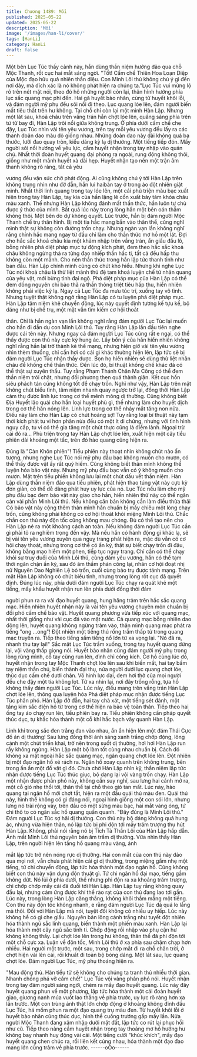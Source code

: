 ```yaml
---
title: Chương 1489: Mồi
published: 2025-05-22
updated: 2025-05-22
description: 'Mồi'
image: '/images/han-li/cover/'
tags: [HanLi]
category: HanLi
draft: false
---
```


Một bên Lục Túc thấy cảnh này, hắn dùng thần niệm hướng đảo
qua chỗ Mộc Thanh, rốt cục hai mắt sáng ngời.
"Tốt! Cấm chế Thiên Hoa Loạn Diệp của Mộc đạo hữu quả nhiên
thần diệu. Con Minh Lôi thú không chú ý gì đến nơi đây, mà đích
xác là nó không phát hiện ra chúng ta."Lục Túc vui mừng lộ rõ
trên nét mặt nói, theo đó hô những người còn lại, thân hình
hướng phía lục sắc quang mạc phi đến.
Hai gã huyết bào nhân, cùng tử huyết khôi lỗi, và đám người mỹ
phụ đều sôi nổi đi theo.
Lục quang lóe lên, đám người biến mất tiêu thất trên hư không.
Tại chỗ chỉ còn lại một mình Hàn Lập.
Nhưng một lát sau, khoả châu trên vầng trán hắn chợt lóe lên,
quầng sáng phía trên từ từ bay đi, Hàn Lập trôi nổi giữa không
trung.
Ở phía dưới cấm chế che đậy, Lục Túc nhìn vài tên yêu vương,
trên tay mỗi yêu vương đều lấy ra các thanh đoản đao màu đỏ
giống nhau.
Những đoản đao này dài không quá ba thước, lưỡi đao quay tròn,
kiểu dáng kỳ lạ dị thường.
Một tiếng tiếp đón. Mấy người sôi nổi hướng về yêu lực, cầm
huyết nhận trong tay nhập vào quán chú. Nhất thời đoàn huyết
quang đại phóng ra ngoài, rung động không thôi, giống như một
mảnh huyết xà dài hẹp.
Huyết nhận tạo nên một trận âm thanh không rõ ràng, tất cả yêu

vương đều vận sức chờ phát động.
Ai cũng không chú ý tới Hàn Lập trên không trung nhìn như đờ
đẫn, hắn lui haibàn tay ở trong áo đột nhiên giật mình. Nhất thời
linh quang trong tay lóe lên, một cái phù triện màu bạc xuất hiện
trong tay Hàn Lập, tay kia của hắn lặng lẽ cổn xuất bảy tám khỏa
châu màu xanh.
Thế nhưng Hàn Lập không đánh mất thần thức, hắn luôn tự chủ
được ý thức của mình.
Bất quá lúc này trong lòng hắn một bên oán thầm không thôi. Một
bên do dự không quyết.
Lúc trước, hắn bị đám người Mộc Thanh chế trụ thân hình. Bị một
tia hắc mang bắn vào thân thể, cũng nghĩ mình thật sự không còn
đường trốn chạy.
Nhưng ngàn vạn lần không nghĩ rằng chính hắc mang ngay từ
đầu chỉ làm cho thần thức mơ hồ một lát. Đợi cho hắc sắc khoả
châu kia một khảm nhập trên vầng trán, ẩn giấu đầu lô, bỗng
nhiên phá diệt pháp mục tự động kích phát, đem theo hắc sắc
khoả châu không ngừng thả ra từng đạo nhiếp thần hắc ti, tất cả
đều hấp thu không còn một mảnh.
Cho nên thần thức trong hắn lập tức thanh tỉnh như ban đầu.
Hàn Lập chính mình cũng có chút khó hiểu. Nhưng khi nghe Lục
Túc nói khoả châu là thử liệt mãnh thú đệ tam khoả luyện chế từ
nhãn quang của yêu vật, mới bừng tỉnh đại ngộ.
Phá diệt pháp mục của Hàn Lập có thể đem đồng nguyên chi bảo
thả ra thần thông triệt tiêu hấp thu, hiển nhiên không phải việc kỳ
lạ.
Ngay cả Lục Túc đa mưu túc trí, xuống tay vô tình. Nhưng tuyệt
thật không ngờ rằng Hàn Lập có tu luyện phá diệt pháp mục.
Hàn Lập tâm niệm khẽ chuyển động, lúc này quyết định tương kế
tựu kế, bộ dáng như bị chế trụ, một mặt vẫn tìm kiếm cơ hội thoát

thân.
Chỉ là hắn ngàn vạn lần không nghĩ rằng đám người Lục Túc lại
muốn cho hắn đi dẫn dụ con Minh Lôi thú.
Tuy rằng Hàn Lập lần đầu tiên nghe được cái tên này. Nhưng
ngay cả đám người Lục Túc cũng rất e ngại, có thể thấy được
con thú này cực kỳ hung ác.
Lấy bổn ý của hắn hiển nhiên không nghĩ rằng hắn lại trở thành
kẻ thế mạng, nhưng hiện giờ vài tên yêu vương nhìn thèm
thuồng, chỉ cần hơi có cái gì khác thường hiện lên, lập tức sẽ bị
đám người Lục Túc nhận thấy được.
Bọn họ hiển nhiên sẽ dùng thử liệt nhãn châu để khống chế thần
thức. Đến lúc đó, bí thuật khống chế khác đã có thể thật sự xuyên
thấu.
Tuy rằng Phạm Thánh Chân Ma Công có thể đem thần niệm trói
chặt, nhưng đối phương thẹn quá thành giận. Kết cục hồn siêu
phách tán cũng không tốt để chạy trốn.
Nghĩ như vậy, Hàn Lập trên mặt không chút biểu tình, tâm niệm
nhanh quay ngược trở lại, đồng thời Hàn Lập cảm thụ được linh
lực trong cơ thể mênh mông dị thường.
Cũng không biết Địa Huyết lão quái cho hắn loại huyết phù gì, thế
nhưng làm cho huyết dịch trong cơ thể hắn nóng lên. Linh lực
trong cơ thể nháy mắt tăng non nửa. Điều này làm cho Hàn Lập
có chút hoảng sợ!
Tuy rằng loại bí thuật này tạm thời kích phát tu vi hơn phân nửa
đều có một ít di chứng, nhưng với tình hình nguy cấp, tu vi có thể
gia tăng một chút thực cũng là điềm lành.
Ngoại trừ cái đó ra…
Phù triện trong tay Hàn Lập chợt lóe lên, xuất hiện một cây tiểu
phiên dài khoảng một tấc, trên đó hào quang cũng hiện ra.

Đúng là "Càn Khôn phiên"!
Tiểu phiên này thoạt nhìn không chút nào ấn tượng, nhưng nghe
Lục Túc nói mỹ phụ đầu bạc không muốn cho mượn, có thể thấy
được vật ấy rất quý hiếm.
Cũng không biết thân mình không thể luyện hóa bảo vật này.
Nhưng mỹ phụ đầu bạc vẫn có ý không muốn cho mượn. Mặt trên
tiểu phiến không lưu lại một chút dấu vết thần niệm. Hàn Lập
dùng thần niệm đảo qua tiểu phiên, phát hiện thao túng vật này
cực kỳ đơn giản, có thể dễ dàng phát huy uy lực của nó.
Lục Túc nếu làm cho mỹ phụ đầu bạc đem bảo vật này giao cho
hắn, hiển nhiên thứ này có thể ngăn cản vài phần Minh Lôi thú.
Nếu không căn bản không cần làm điều thừa thãi
Có bảo vật này cộng thêm thân mình hắn chuẩn bị mấy chiêu một
lòng chạy trốn, cũng không phải không có cơ hội thoát khỏi miệng
Minh Lôi thú. Chắc chắn con thú này độn tốc cũng không mau
chóng. Đủ có thể tạo nên cho Hàn Lập né ra một khoảng cách an
toàn.
Nếu không đám người Lục Túc cần gì phải tỏ ra nghiêm trọng đến
vậy.
Mà nếu hắn có hành động gì khác lạ, sẽ bị vài tên yêu vương
xuyên qua nguỵ trang phát hiện ra, mặc dù vẫn có cơ hội chạy
thoát, nhưng trong cơ thể có ấn ký, thật sự biết chạy trốn đi đâu,
không bằng mạo hiểm một phen, tiếp tục ngụy trang.
Chỉ cần có thể chạy khỏi sự truy đuổi của Minh Lôi thú, cùng đám
yêu vương, hắn có thể tạm thời ngăn chặn ấn ký, sau đó âm thầm
phản công lại, nhân cơ hội đoạt nhị nữ Nguyên Dao Nghiên Lệ bỏ
trốn, cuối cùng bảo trụ được tánh mạng.
Trên mặt Hàn Lập không có chút biểu tình, nhưng trong lòng rốt
cục đã quyết định.
Đúng lúc này, phía dưới đám người Lục Túc chạy ra quát khẽ một
tiếng, mấy khẩu huyết nhận run lên phía dưới đồng thời đám

người phun ra ra vài đạo huyết quang, hung hăng trảm trên hắc
sắc quang mạc.
Hiển nhiên huyết nhận này là vài tên yêu vương chuyên môn
chuẩn bị đối phó cấm chế bảo vật.
Huyết quang phương vừa tiếp xúc với quang mạc, nhất thời giống
như vài cục đá vào mặt nước.
Cả quang mạc bỗng nhiên dao động lên, huyết quang không
ngừng trảm vào, thân mình quang mạc phát ra tiếng "ong …ong"!
Đột nhiên một tiếng thú rống trầm thấp từ trong quang mạc truyền
ra. Tiếp theo tiếng sấm tiếng nổ lớn từ xa vọng lại.
"Nó đã ra, nhanh thu tay lại!" Sắc mặt Lục Túc trầm xuống, trong
tay huyết quang dừng lại, vội vàng thấp giọng nói.
Huyết bào nhân cùng đám người mỹ phụ trong lòng rùng mình, cổ
tay cũng run lên, đình chỉ công kích.
Cơ hồ cùng lúc đó, huyết nhận trong tay Mộc Thanh chợt lóe lên
sau khi biến mất, hai tay bấm tay niệm thần chú, biến thành đại
thụ, nửa người dưới lục quang chợt lóe, thúc dục cấm chế dưới
chân.
Vô hình lực đại, đem hơi thở của mọi người đều che đậy một tia
không lọt. Từ xa nhìn lại, nơi đây trống rỗng, tựa hồ không thấy
đám người Lục Túc.
Lúc này, điểu mang trên vầng trán Hàn Lập chợt lóe lên, thông
qua luyện hóa Phá diệt pháp mục nhận được tiếng Lục Túc phân
phó.
Hàn Lập đờ đẫn, hai tay chà xát, một tiếng sét đánh, một tầng kim
sắc điện hồ từ trong cơ thể hiện ra bảo vệ toàn thân. Tiếp theo hai
ống tay áo chạy run lên, tiểu phiên bay ra.
Tiểu phiên không cần pháp quyết thúc dục, tự khắc hóa thành một
cỗ khí hắc bạch vây quanh Hàn Lập.

Linh khí trong sắc đen trắng đan vào nhau, ẩn ẩn hiện lên một
đám Thái Cực đồ án dị thường!
Sau lưng đồng thời ánh sáng xanh trắng chớp động, lông cánh
một chút triển khai, trở nên trong suốt dị thường, hơi hơi Hàn Lập
run rẩy không ngừng.
Hàn Lập một bộ làm tốt cùng nhau chuẩn bị.
Cách đó không xa mặt ngoài hắc sắc quang mạc, ngân quang
chợt lóe lên. Đột nhiên bị một đạo ngân hồ xé rách ra.
Ngân hồ xoay quanh trên không trung, bên trong ẩn ẩn một đồ vật
gì đó.
Chưa chờ Hàn Lập nhìn kỹ, thần niệm lập tức nhận được tiếng
Lục Túc thúc giục, bộ dạng lại vội vàng trốn chạy.
Hàn Lập một nhận được phân phó này, không cần suy nghĩ, sau
lưng hai cánh mở ra, một cỗ gió nhẹ thổi tới, thân thể tại chỗ theo
gió tan mất.
Lúc này, hào quang tại ngân hồ mới chợt tắt, hiện ra một đầu quái
thú màu đen.
Quái thú này, hình thể không có gì đáng nói, ngoại hình giống một
con sói lớn, nhưng lưng nó trải rộng vảy, trên đầu có một sừng
màu bạc, hai mắt vàng óng, tứ chi thô to có ngân sắc hồ quang
quấn quanh.
"Đây đúng là Minh Lôi thú." Đám người Lục Túc sợ hãi dị thường.
Con thú này bộ dáng không quá hung ác, nhưng vừa hiện thân,
nó lập tức bị phi độn tới mấy trăm trượng thu hút Hàn Lập.
Không, phải nói rằng nó bị Tích Tà Thần Lôi của Hàn Lập hấp
dẫn.
Ánh mắt Minh Lôi thú nguyên bản âm trầm dị thường. Vừa nhìn
thấy Hàn Lập, trên người hiện lên tầng hồ quang màu vàng, ánh

mắt lập tức trở nên nóng rực dị thường.
Hai con mắt của con thú này đảo qua mọi nơi, vẫn chưa phát hiện
cái gì dị thường, trong miệng gầm nhẹ một tiếng, tứ chi chuyển
động, lập tức hóa thành một đạo ngân hồ.
Cũng không biết con thú này vận dụng độn thuật gì. Tứ chi ngân
hồ đại mạo, tiếng gầm không dứt. Nó lủi ở phía dưới, thế nhưng
phi độn ra xa khoảng trăm trượng, chỉ chớp chớp mấy cái đã đuổi
tới Hàn Lập.
Hàn Lập tuy rằng không quay đầu lại, nhưng cảm ứng được khí
thế rào rạt của con thú đang lao tới gần.
Lúc này, trong lòng Hàn Lập căng thẳng, không khỏi thầm mắng
một tiếng.
Con thú này độn tốc không nhanh, e rằng đám người Lục Túc đã
quá lo lắng mà thôi. Đối với Hàn Lập mà nói, tuyệt đối không có
nhiều uy hiếp.
Lúc này không hề có gì che giấu. Nguyên bản lông cánh trắng
như tuyết đột nhiên hóa thành ngũ sắc linh quang, biến thành một
phiến màu xanh.
Hàn Lập lại hóa thành một cây ngũ sắc tinh ti. Chớp động rồi
nhập vào phụ cận hư không không thấy.
Lại chợt lóe lên trong hư không, thân thể đã phi độn tới một chỗ
cực xa.
Luận về độn tốc, Minh Lôi thú ở xa phía sau chậm chạp hơn
nhiều.
Hai người một trước, một sau, trong chớp mắt đi ra chỗ chân trời,
ở chợt hiện vài lên cái, rồi khuất đi toàn bộ bóng dáng.
Một lát sau, lục quang chợt lóe. Đám người Lục Túc, mỹ phụ
thoáng hiện ra.

"Mau động thủ. Hàn tiểu tử sẽ không cho chúng ta tranh thủ nhiều
thời gian. Nhanh chóng phá vỡ cấm chế!" Lục Túc vội vàng phân
phó nói.
Huyết nhận trong tay đám người sáng ngời, chém ra mấy đạo
huyết quang.
Lúc này đây huyết quang phun về một phương, lập tức hóa thành
một cái đoàn huyết giao, giương nanh múa vuốt lao thẳng về phía
trước, uy lực rõ ràng hơn xa lần trước.
Một con trùng ảnh thật lớn chớp động ở khoảng không đỉnh đầu
Lục Túc, há mồm phun ra một đạo quang trụ màu đen.
Tử huyết khôi lỗi ở huyết bào nhân cũng thúc dục, hình thể cuồng
trướng gấp mấy lần.
Nửa người Mộc Thanh đang xâm nhập dưới mặt đất, lập tức co
rút lại phục hồi như cũ.
Tiếp theo nàng cầm huyết nhận trong tay thoáng mơ hồ hướng
hư không bay nhanh huy động vài cái.
Một tiếng cười "khúc khích", mấy đạo huyết quang chen chúc ra,
rồi liên kết cùng nhau, hóa thành một đạo đao mang lớn cùng
trảm về phía trước.
------oOo------
